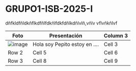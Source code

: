 # GRUPO1-ISB-2025-I

dñfkldfñldkñflkdfñlfdkñlfdkfdñlkdñlvlñ,vñlv
vflvñkñlvf

| Foto | Presentación | Column 3 |
|----------|----------|----------|
| ![image](files://C:/Users/jzhang/Desktop/Isolated.png)    | Hola soy Pepito estoy en ....  | Cell 3   |
| Row 2    | Cell 5   | Cell 6   |
| Row 3    | Cell 8   | Cell 9   |

